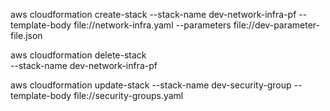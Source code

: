 aws cloudformation create-stack --stack-name dev-network-infra-pf --template-body file://network-infra.yaml --parameters file://dev-parameter-file.json

aws cloudformation delete-stack \
    --stack-name dev-network-infra-pf

aws cloudformation update-stack --stack-name dev-security-group --template-body file://security-groups.yaml
